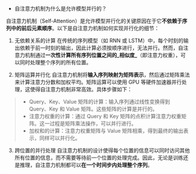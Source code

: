 * 自注意力机制为什么是允许模型并行的？

自注意力机制（Self-Attention）是允许模型并行化的关键原因在于它**不依赖于序列中的前后元素顺序**。以下是自注意力机制如何实现并行化的细节：

1. 无依赖关系的计算
在传统的序列模型（如 RNN 或 LSTM）中，每个时刻的输出依赖于前一时刻的输出，因此计算必须按顺序进行，无法并行。然而，自注意力机制通过**一次性计算所有序列位置之间的_相似度_**（即注意力权重），可以同时处理整个序列的所有位置。

2. 矩阵运算并行化
自注意力机制将**输入序列映射为矩阵表示**，然后通过矩阵乘法来计算注意力分数和加权平均。矩阵运算可以使用 GPU 等硬件加速器并行处理，这使得自注意力机制非常高效。具体步骤如下：
  > * Query、Key、Value 矩阵的计算：输入序列通过线性变换得到 Query、Key 和 Value 矩阵。这些矩阵的计算是并行的。
  > * 注意力权重的计算：通过 Query 和 Key 矩阵的点积计算注意力权重矩阵。这一过程是矩阵乘法操作，可以并行进行。
  > * 加权和的计算：注意力权重矩阵与 Value 矩阵相乘，得到最终的输出表示，同样可以并行化。

3. 跨位置的并行处理
自注意力机制的设计使得每个位置的信息可以同时访问其他所有位置的信息，而不需要等待前一个位置的处理完成。因此，无论是训练还是推理，自注意力机制都可以**在一个时间步内处理整个序列**。
